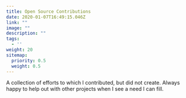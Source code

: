 ```yaml
---
title: Open Source Contributions
date: 2020-01-07T16:49:15.046Z
link: ""
image: ""
description: ""
tags:
  - ''
weight: 20
sitemap:
  priority: 0.5
  weight: 0.5
---
```


A collection of efforts to which I contributed, but did not create. Always happy to help out with other projects when I see a need I can fill.
